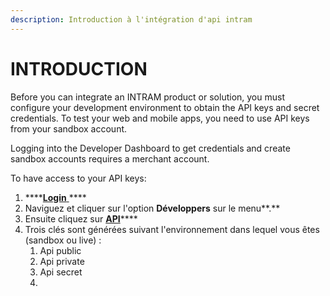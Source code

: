 ```yaml
---
description: Introduction à l'intégration d'api intram
---
```


# INTRODUCTION

Before you can integrate an INTRAM product or solution, you must configure your development environment to obtain the API keys and secret credentials. To test your web and mobile apps, you need to use API keys from your sandbox account.

Logging into the Developer Dashboard to get credentials and create sandbox accounts requires a merchant account.

To have access to your API keys:

1. \*\*\*\*[**Login** ](https://account.intram.cf/login)\*\*\*\*
2. Naviguez et cliquer sur l'option **Développers** sur le menu**.** 
3. Ensuite cliquez sur [ **API**](https://account.intram.cf/developers/api)\*\*\*\*
4. Trois clés sont générées suivant l'environnement dans lequel vous êtes \(sandbox ou live\) :
   1. Api public
   2. Api private
   3. Api secret
   4. 

